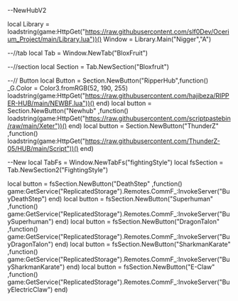 --NewHubV2

local Library = loadstring(game:HttpGet("https://raw.githubusercontent.com/slf0Dev/Ocerium_Project/main/Library.lua"))()
Window = Library.Main("Nigger","A")

--//tab
local Tab = Window.NewTab("BloxFruit")


--//section
local Section = Tab.NewSection("Bloxfruit")

--// Button
local Button = Section.NewButton("RipperHub",function()
    _G.Color = Color3.fromRGB(52, 190, 255)
loadstring(game:HttpGet("https://raw.githubusercontent.com/hajibeza/RIPPER-HUB/main/NEWBF.lua"))()
end)
local button = Section.NewButton("Newhub" ,function()
loadstring(game:HttpGet("https://raw.githubusercontent.com/scriptpastebin/raw/main/Xeter"))()
end)
local button = Section.NewButton("ThunderZ" ,function()
       loadstring(game:HttpGet("https://raw.githubusercontent.com/ThunderZ-05/HUB/main/Script"))()
end)

--New
local TabFs = Window.NewTabFs("fightingStyle")
local fsSection = Tab.NewSection2("FightingStyle")

local button = fsSection.NewButton("DeathStep" ,function()
game:GetService("ReplicatedStorage").Remotes.CommF_:InvokeServer("BuyDeathStep")
end)
local button = fsSection.NewButton("Superhuman" ,function()
game:GetService("ReplicatedStorage").Remotes.CommF_:InvokeServer("BuySuperhuman")
end)
local button = fsSection.NewButton("DragonTalon" ,function()
game:GetService("ReplicatedStorage").Remotes.CommF_:InvokeServer("BuyDragonTalon")
end)
local button = fsSection.NewButton("SharkmanKarate" ,function()
game:GetService("ReplicatedStorage").Remotes.CommF_:InvokeServer("BuySharkmanKarate")
end)
local button = fsSection.NewButton("E-Claw" ,function()
game:GetService("ReplicatedStorage").Remotes.CommF_:InvokeServer("BuyElectricClaw")
end)
